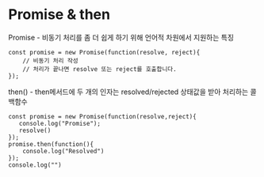 # Promise & then

Promise - 비동기 처리를 좀 더 쉽게 하기 위해 언어적 차원에서 지원하는 특징

    const promise = new Promise(function(resolve, reject){
        // 비동기 처리 작성
        // 처리가 끝나면 resolve 또는 reject를 호출합니다.
    });
    
then() - then메서드에 두 개의 인자는 resolved/rejected 상태값을 받아 처리하는 콜백함수

    const promise = new Promise(function(resolve,reject){
       console.log("Promise");
       resolve()
    });
    promise.then(function(){
        console.log("Resolved")
    });
    console.log("")